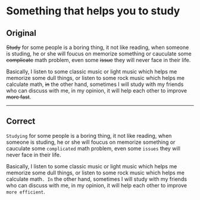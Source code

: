 # Something that helps you to study

## Original

~~Study~~ for some people is a boring thing, it not like reading, when someone is studing, he or she will foucus on memorize something or cauculate some ~~complicate~~ math problem,  even some ~~issue~~ they will never face in their life.

Basically, I listen to some classic music or light music which helps me memorize some dull things, or listen to some rock music which helps me calculate math, ~~in~~ the other hand, sometimes I will study with my friends who can discuss with me, in my opinion, it will help each other to improve ~~more fast~~.

---

## Correct

`Studying` for some people is a boring thing, it not like reading, when someone is studing, he or she will foucus on memorize something or cauculate some `complicated` math problem,  even some `issues` they will never face in their life.

Basically, I listen to some classic music or light music which helps me memorize some dull things, or listen to some rock music which helps me calculate math`. In` the other hand, sometimes I will study with my friends who can discuss with me, in my opinion, it will help each other to improve `more efficient`.